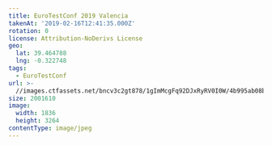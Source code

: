 ```yaml
---
title: EuroTestConf 2019 Valencia
takenAt: '2019-02-16T12:41:35.000Z'
rotation: 0
license: Attribution-NoDerivs License
geo:
  lat: 39.464788
  lng: -0.322748
tags:
  - EuroTestConf
url: >-
  //images.ctfassets.net/bncv3c2gt878/1gImMcgFq92DJxRyRV0I0W/4b995ab08b1b8a43109311a883fd9fa5/eurotestconf-2019-valencia_32253532667_o
size: 2001610
image:
  width: 1836
  height: 3264
contentType: image/jpeg
---
```


